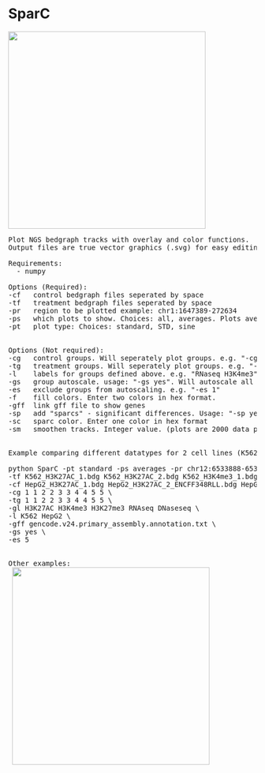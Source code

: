 # SparC

 <img src="https://raw.githubusercontent.com/StefanKurtenbach/SparC/master/Example1.jpg" width="400">

<pre>
Plot NGS bedgraph tracks with overlay and color functions. 
Output files are true vector graphics (.svg) for easy editing.

Requirements:
  - numpy
 
Options (Required):
-cf   control bedgraph files seperated by space
-tf   treatment bedgraph files seperated by space
-pr   region to be plotted example: chr1:1647389-272634
-ps   which plots to show. Choices: all, averages. Plots average tracks of control and treatment files
-pt   plot type: Choices: standard, STD, sine


Options (Not required):
-cg   control groups. Will seperately plot groups. e.g. "-cg 1 1 2 2" will generate 2 plots
-tg   treatment groups. Will seperately plot groups. e.g. "-cg 1 1 2 2" will generate 2 plots
-l    labels for groups defined above. e.g. "RNaseq H3K4me3"
-gs   group autoscale. usage: "-gs yes". Will autoscale all groups
-es   exclude groups from autoscaling. e.g. "-es 1"
-f    fill colors. Enter two colors in hex format.
-gff  link gff file to show genes
-sp   add "sparcs" - significant differences. Usage: "-sp yes"
-sc   sparc color. Enter one color in hex format
-sm   smoothen tracks. Integer value. (plots are 2000 data points wide. "-sm 10" will smoothen with a window of 10.


Example comparing different datatypes for 2 cell lines (K562 and HepG2) which was used to generate the figure above:

python SparC -pt standard -ps averages -pr chr12:6533888-6539592 \
-tf K562_H3K27AC_1.bdg K562_H3K27AC_2.bdg K562_H3K4me3_1.bdg K562_H3K4me3_2_ENCFF352VRB.bigWig.bdg K562_H3K27me3_1.bdg K562_H3K27me3_2.bdg K562_RNAseq.bdg K562_RNAseq.bdg K562_DNAseseq_1.bdg K562_DNAseseq_2.bdg \
-cf HepG2_H3K27AC_1.bdg HepG2_H3K27AC_2_ENCFF348RLL.bdg HepG2_H3K4me3_1.bdg HepG2_H3K4me3_2.bdg HepG2_H3K27me3_1.bdg H3K27me3_2.bdg HepG2_RNAseq_plus_1.bdg /HepG2_RNAseq_2.bdg HepG2_DNAseseq_1.bdg K562_DNAseseq_2.bdg \
-cg 1 1 2 2 3 3 4 4 5 5 \
-tg 1 1 2 2 3 3 4 4 5 5 \
-gl H3K27AC H3K4me3 H3K27me3 RNAseq DNaseseq \
-l K562 HepG2 \
-gff gencode.v24.primary_assembly.annotation.txt \
-gs yes \
-es 5


Other examples:
 <img src="https://raw.githubusercontent.com/StefanKurtenbach/SparC/master/Picture2.png" width="400">
 
</pre>
